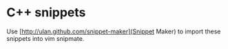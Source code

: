 # C++ snippets

Use [http://ulan.github.com/snippet-maker](Snippet Maker) to import these snippets into vim snipmate.


